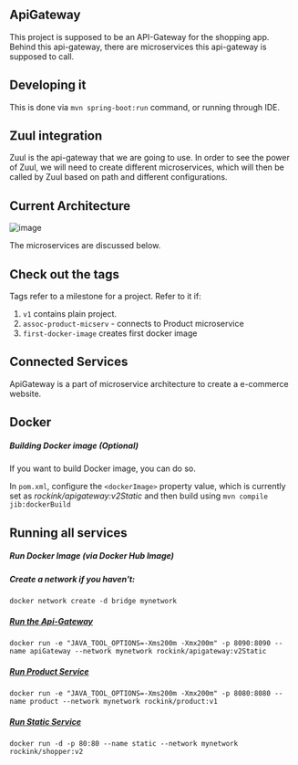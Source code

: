 ## ApiGateway
This project is supposed to be an API-Gateway for the shopping app. 
Behind this api-gateway, there are microservices this api-gateway 
is supposed to call. 

## Developing it 
This is done via `mvn spring-boot:run` command, or running through IDE. 


## Zuul integration 
Zuul is the api-gateway that we are going to use. 
In order to see the power of Zuul, we will need to create different 
microservices, which will then be called by Zuul based on path and
different configurations. 

## Current Architecture 
![image](https://user-images.githubusercontent.com/8319308/55299897-16765680-5403-11e9-8bab-a471f58fa42a.png)

The microservices are discussed below. 



## Check out the tags
Tags refer to a milestone for a project. Refer to it if:
1. `v1` contains plain project. 
2. `assoc-product-micserv` - connects to Product microservice 
3. `first-docker-image` creates first docker image


## Connected Services
ApiGateway is a part of microservice architecture to create 
a e-commerce website. 


## Docker 
##### Building Docker image (Optional)
If you want to build Docker image, you can do so. 

In `pom.xml`, configure the `<dockerImage>` property value, 
which is currently set as *rockink/apigateway:v2Static* 
and then build using `mvn compile jib:dockerBuild`


## Running all services 

##### Run Docker Image (via Docker Hub Image)
##### Create a network if you haven't:
`docker network create -d bridge mynetwork`
##### [Run the Api-Gateway](https://github.com/rockink/apigateway/tree/v2.0-static) 
`docker run -e "JAVA_TOOL_OPTIONS=-Xms200m -Xmx200m" -p 8090:8090 --name apiGateway --network mynetwork rockink/apigateway:v2Static`

##### [Run Product Service](`https://github.com/rockink/products`) 
`docker run -e "JAVA_TOOL_OPTIONS=-Xms200m -Xmx200m" -p 8080:8080 --name product --network mynetwork rockink/product:v1`


##### [Run Static Service]('https://github.com/rockink/apigateway/tree/v2.0-static')
`docker run -d -p 80:80 --name static --network mynetwork  rockink/shopper:v2`
